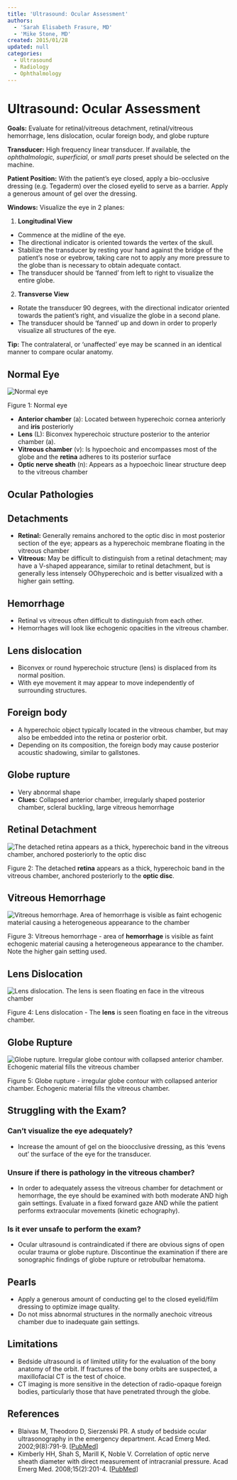 ```yaml
---
title: 'Ultrasound: Ocular Assessment'
authors:
  - 'Sarah Elisabeth Frasure, MD'
  - 'Mike Stone, MD'
created: 2015/01/28
updated: null
categories:
  - Ultrasound
  - Radiology
  - Ophthalmology
---
```


# Ultrasound: Ocular Assessment

**Goals:** Evaluate for retinal/vitreous detachment, retinal/vitreous hemorrhage, lens dislocation, ocular foreign body, and globe rupture

**Transducer:** High frequency linear transducer. If available, the _ophthalmologic, superficial_, or _small parts_ preset should be selected on the machine.

**Patient Position:** With the patient’s eye closed, apply a bio-occlusive dressing (e.g. Tegaderm) over the closed eyelid to serve as a barrier. Apply a generous amount of gel over the dressing.

**Windows:** Visualize the eye in 2 planes:

1. **Longitudinal View**

- Commence at the midline of the eye. 
- The directional indicator is oriented towards the vertex of the skull. 
- Stabilize the transducer by resting your hand against the bridge of the patient’s nose or eyebrow, taking care not to apply any more pressure to the globe than is necessary to obtain adequate contact. 
- The transducer should be ‘fanned’ from left to right to visualize the entire globe.

2. **Transverse View** 

- Rotate the transducer 90 degrees, with the directional indicator oriented towards the patient’s right, and visualize the globe in a second plane. 
- The transducer should be ‘fanned’ up and down in order to properly visualize all structures of the eye.

**Tip:** The contralateral, or ‘unaffected’ eye may be scanned in an identical manner to compare ocular anatomy.

## Normal Eye

![Normal eye](media/ocular-ultrasound_image-1.png)

Figure 1: Normal eye

- **Anterior chamber** (a): Located between hyperechoic cornea anteriorly and **iris** posteriorly
- **Lens** (L): Biconvex hyperechoic structure posterior to the anterior chamber (a).
- **Vitreous chamber** (v): Is hypoechoic and encompasses most of the globe and the **retina** adheres to its posterior surface
- **Optic nerve sheath** (n): Appears as a hypoechoic linear structure deep to the vitreous chamber

## Ocular Pathologies

## Detachments

- **Retinal:** Generally remains anchored to the optic disc in most posterior section of the eye; appears as a hyperechoic membrane floating in the vitreous chamber
- **Vitreous:** May be difficult to distinguish from a retinal detachment; may have a V-shaped appearance, similar to retinal detachment, but is generally less intensely OOhyperechoic and is better visualized with a higher gain setting.

## Hemorrhage 
- Retinal vs vitreous often difficult to distinguish from each other.
- Hemorrhages will look like echogenic opacities in the vitreous chamber.

## Lens dislocation 
- Biconvex or round hyperechoic structure (lens) is displaced from its normal position. 
- With eye movement it may appear to move independently of surrounding structures.

## Foreign body 
- A hyperechoic object typically located in the vitreous chamber, but may also be embedded into the retina or posterior orbit. 
- Depending on its composition, the foreign body may cause posterior acoustic shadowing, similar to gallstones.

## Globe rupture 
- Very abnormal shape 
- **Clues:** Collapsed anterior chamber, irregularly shaped posterior chamber, scleral buckling, large vitreous hemorrhage

## Retinal Detachment

![The detached retina appears as a thick, hyperechoic band in the vitreous chamber, anchored posteriorly to the optic disc](media/ocular-ultrasound_image-2.png)

Figure 2: The detached **retina** appears as a thick, hyperechoic band in the vitreous chamber, anchored posteriorly to the **optic disc**.

## Vitreous Hemorrhage

![Vitreous hemorrhage. Area of hemorrhage is visible as faint echogenic material causing a heterogeneous appearance to the chamber](media/ocular-ultrasound_image-3.png)

Figure 3: Vitreous hemorrhage - area of **hemorrhage** is visible as faint echogenic material causing a heterogeneous appearance to the chamber. Note the higher gain setting used.

## Lens Dislocation

![Lens dislocation. The lens is seen floating en face in the vitreous chamber](media/ocular-ultrasound_image-4.png)

Figure 4: Lens dislocation - The **lens** is seen floating en face in the vitreous chamber.

## Globe Rupture

![Globe rupture. Irregular globe contour with collapsed anterior chamber. Echogenic material fills the vitreous chamber](media/ocular-ultrasound_image-5.png)

Figure 5: Globe rupture - irregular globe contour with collapsed anterior chamber. Echogenic material fills the vitreous chamber.

## Struggling with the Exam?

### Can’t visualize the eye adequately?

- Increase the amount of gel on the bioocclusive dressing, as this ‘evens out’ the surface of the eye for the transducer.

### Unsure if there is pathology in the vitreous chamber?

- In order to adequately assess the vitreous chamber for detachment or hemorrhage, the eye should be examined with both moderate AND high gain settings. Evaluate in a fixed forward gaze AND while the patient performs extraocular movements (kinetic echography).

### Is it ever unsafe to perform the exam?

- Ocular ultrasound is contraindicated if there are obvious signs of open ocular trauma or globe rupture. Discontinue the examination if there are sonographic findings of globe rupture or retrobulbar hematoma.

## Pearls

- Apply a generous amount of conducting gel to the closed eyelid/film dressing to optimize image quality.
- Do not miss abnormal structures in the normally anechoic vitreous chamber due to inadequate gain settings.

## Limitations

- Bedside ultrasound is of limited utility for the evaluation of the bony anatomy of the orbit. If fractures of the bony orbits are suspected, a maxillofacial CT is the test of choice.
- CT imaging is more sensitive in the detection of radio-opaque foreign bodies, particularly those that have penetrated through the globe.

## References

- Blaivas M, Theodoro D, Sierzenski PR. A study of bedside ocular ultrasonography in the emergency department. Acad Emerg Med. 2002;9(8):791-9. [[PubMed](http://www.ncbi.nlm.nih.gov/pubmed/?term=12153883)]
- Kimberly HH, Shah S, Marill K, Noble V. Correlation of optic nerve sheath diameter with direct measurement of intracranial pressure. Acad Emerg Med. 2008;15(2):201-4. [[PubMed](http://www.ncbi.nlm.nih.gov/pubmed/18275454)]

